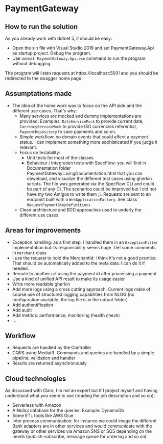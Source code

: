 # PaymentGateway

## How to run the solution
As you already work with dotnet 5, it should be easy:
  - Open the sln file with Visual Studio 2019 and set PaymentGateway.Api as startup project. Debug the program.
  - Use `dotnet PaymentGateway.Api.exe` command to run the program without debugging

The program will listen requests at https://localhost:5001 and you should be redirected to the swagger home page

## Assumptations made
- The idea of the home work was to focus on the API side and the different use cases. That's why:
  - Many services are mocked and dummy implementations are provided. Examples: `DateServiceMock` to provide current date, `CurrencyServiceMock` to provide ISO currencies referential, `PaymentRepository` to save payments and so on.
  - Simple workflow: no domain events that could affect a payment status. I can implement something more sophisticated if you judge it relevant.
  - Focus on testability:
    - Unit tests for most of the classes
    - Behaviour / Integration tests with SpecFlow: you will find in Documentation folder PaymentGateway.LivingDocumentation.html that you can download, and visualize the different test cases using gherkin scripts. The file was generated via the SpecFlow CLI and could be part of any CI. The scenarios could be improved but I did not have my two Amigos to write them ;). Requests are sent to an endpoint built with a `WebApplicationFactory`. See class `RequestPaymentStepDefinitions`. 
  - Clean architecture and BDD approaches used to underly the different use cases

## Areas for improvements
- Exception handling: as a first step, I handled them in an `ExceptionFilter` implementation but its responsibility seems huge. I let some comments in `Merchant` class
- I use the request to hold the MerchantId: I think it's not a good practice. That should be automatically added to the meta data. I can do it if needed.
- Reroute to another url using the payment id after processing a payment
- Use a kind of unified API result to make its usage easier
- Write more readable gherkin
- Add more logs using a cross cutting approach. Current logs make of course use of structured logging capabilities from NLOG (no configuration available, the log file is in the output folder)
- Add authentification
- Add audit
- Add metrics: performance, monitoring (health check)
- ...

## Workflow
- Requests are handled by the Controller
- CQRS using MediatR. Commands and queries are handled by a simple pipeline: validation and handler
- Results are returned asynchronously

## Cloud technologies
As discussed with Clara, I m not an expert but if I project myself and having understood what you seem to use (reading the job description and so on):
- Serverless with Amazon
- A NoSql database for the queries. Example: DynamoDb
- Some ETL tools like AWS Glue
- Inter process communication: for instance we could image the different Bank adapters are in other services and would communicate with the gateway or other services via Amazon SNS or SQS depending on the needs (publish-subscribe, message queue for ordering and so on)



